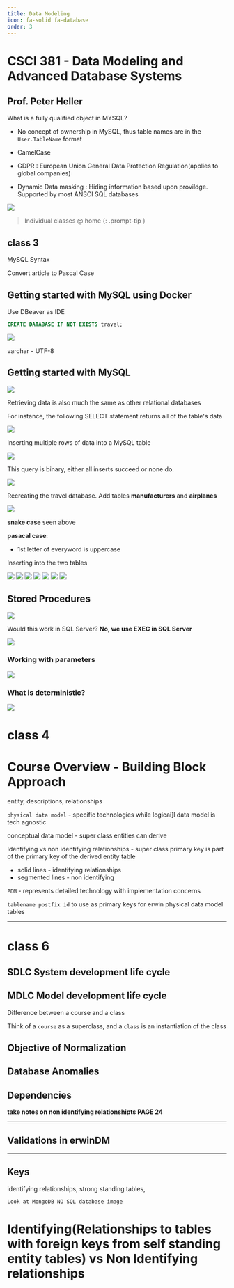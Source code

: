```yaml
---
title: Data Modeling
icon: fa-solid fa-database
order: 3
---
```


# **CSCI 381 - Data Modeling and Advanced Database Systems**

**Prof. Peter Heller**
---
What is a fully qualified object in MYSQL?

- No concept of ownership in MySQL, thus table names are in the `User.TableName` format
- CamelCase

- GDPR : European Union General Data Protection Regulation(applies to global companies)

- Dynamic Data masking : Hiding information based upon provildge. Supported by most ANSCI SQL databases

<img src="/break.png">

> Individual classes @ home
{: .prompt-tip }



## class 3

MySQL Syntax

Convert article to Pascal Case

## Getting started with MySQL using Docker

Use DBeaver as IDE

```sql
CREATE DATABASE IF NOT EXISTS travel;
```

<img src="/dm/03-01.png">

varchar - UTF-8

## Getting started with MySQL

<img src="/dm/03-02.png">

Retrieving data is also much the same as other relational databases

For instance, the following SELECT statement returns all of the table's data

<img src="/dm/03-03.png">

Inserting multiple rows of data into a MySQL table

<img src="/dm/03-04.png">

This query is binary, either all inserts succeed or none do.

<img src="/dm/03-05.png">

Recreating the travel database. Add tables **manufacturers** and **airplanes**

<img src="/dm/03-06.png">

**snake case** seen above

**pasacal case**:
* 1st letter of everyword is uppercase

Inserting into the two tables

<img src="/dm/03-06.png">

<img src="/dm/03-07.png">

<img src="/dm/03-08.png">

<img src="/dm/03-09.png">

<img src="/dm/03-10.png">

<img src="/dm/03-11.png">

<img src="/dm/03-12.png">

## Stored Procedures

<img src="/dm/03-13.png">

Would this work in SQL Server? **No, we use EXEC in SQL Server**

<img src="/dm/03-14.png">

### Working with parameters

<img src="/dm/03-15.png">

### What is **deterministic**?

<img src="/dm/03-16.png">


# class 4

# Course Overview - Building Block Approach

entity, descriptions, relationships

`physical data model` - specific technologies while logicai]l data model is tech agnostic

conceptual data model - super class entities can derive

Identifying vs non identifying relationships - super class primary key is part of the primary key of the derived entity table
* solid lines - identifying relationships
* segmented lines - non identifying

`PDM` - represents detailed technology with implementation concerns

`tablename postfix id` to use as primary keys for erwin physical data model tables

---


# class 6

## SDLC System development life cycle

## MDLC Model development life cycle 

Difference between a course and a class

Think of a `course` as a superclass, and a `class` is an instantiation of the class

## Objective of Normalization


## Database Anomalies

## Dependencies

**take notes on non identifying relationshipts PAGE 24**

---

## Validations in erwinDM



---

## Keys

identifying relationships, strong standing tables, 

`Look at MongoDB NO SQL database image`


# Identifying(Relationships to tables with foreign keys from self standing entity tables) vs Non Identifying relationships



